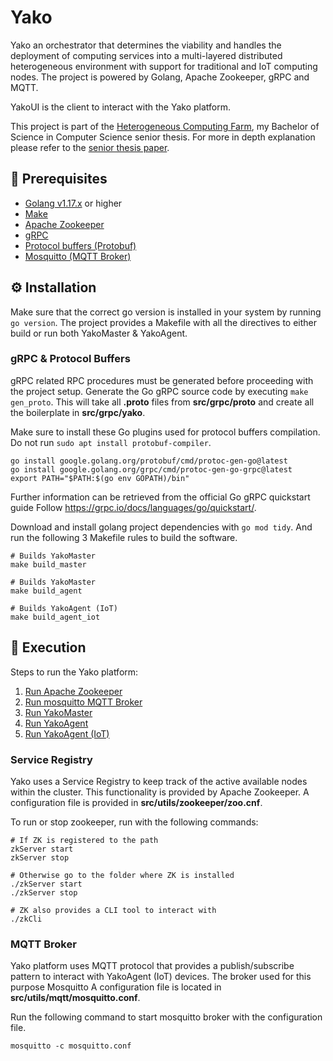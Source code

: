 # Yako
Yako an orchestrator that determines the viability and handles the deployment of computing services into a multi-layered distributed heterogeneous environment with support for traditional and IoT computing nodes.
The project is powered by Golang, Apache Zookeeper, gRPC and MQTT.

YakoUI is the client to interact with the Yako platform.

This project is part of the [Heterogeneous Computing Farm](https://github.com/JiahuiChen99/Heterogeneous-Computing-Farm), my Bachelor of Science in Computer Science senior thesis.
For more in depth explanation please refer to the [senior thesis paper](https://github.com/JiahuiChen99/Heterogeneous-Computing-Farm/blob/main/Heterogeneous%20Computing%20Farm.pdf).

## 🧰 Prerequisites

- [Golang v1.17.x](https://go.dev/) or higher
- [Make](https://www.gnu.org/software/make/manual/make.html)
- [Apache Zookeeper](https://zookeeper.apache.org/)
- [gRPC](https://grpc.io/)
- [Protocol buffers (Protobuf)](https://developers.google.com/protocol-buffers)
- [Mosquitto (MQTT Broker)](https://mosquitto.org/)

## ⚙ Installation
Make sure that the correct go version is installed in your system by running `go version`.
The project provides a Makefile with all the directives to either build or run both YakoMaster & YakoAgent.

### gRPC & Protocol Buffers
gRPC related RPC procedures must be generated before proceeding with the project setup.
Generate the Go gRPC source code by executing `make gen_proto`. 
This will take all **.proto** files from **src/grpc/proto** and create all the boilerplate in **src/grpc/yako**.

Make sure to install these Go plugins used for protocol buffers compilation. Do not run `sudo apt install protobuf-compiler`.

```shell
go install google.golang.org/protobuf/cmd/protoc-gen-go@latest
go install google.golang.org/grpc/cmd/protoc-gen-go-grpc@latest
export PATH="$PATH:$(go env GOPATH)/bin"
```

Further information can be retrieved from the official Go gRPC quickstart guide
Follow https://grpc.io/docs/languages/go/quickstart/.


Download and install golang project dependencies with `go mod tidy`. And run the following 3 Makefile rules to build the software.

```shell
# Builds YakoMaster
make build_master

# Builds YakoMaster
make build_agent

# Builds YakoAgent (IoT)
make build_agent_iot
````

## 🚀️ Execution

Steps to run the Yako platform:

1. [Run Apache Zookeeper](https://github.com/JiahuiChen99/Yako#)
2. [Run mosquitto MQTT Broker](https://github.com/JiahuiChen99/Yako#)
3. [Run YakoMaster](https://github.com/JiahuiChen99/Yako#)
4. [Run YakoAgent](https://github.com/JiahuiChen99/Yako#)
5. [Run YakoAgent (IoT)](https://github.com/JiahuiChen99/Yako#)

### Service Registry
Yako uses a Service Registry to keep track of the active available nodes within the cluster. This functionality is provided by Apache Zookeeper.
A configuration file is provided in **src/utils/zookeeper/zoo.cnf**.


To run or stop zookeeper, run with the following commands:

```shell
# If ZK is registered to the path
zkServer start
zkServer stop

# Otherwise go to the folder where ZK is installed
./zkServer start
./zkServer stop

# ZK also provides a CLI tool to interact with
./zkCli
```

### MQTT Broker
Yako platform uses MQTT protocol that provides a publish/subscribe pattern to interact with YakoAgent (IoT) devices. The broker used for this purpose Mosquitto
A configuration file is located in **src/utils/mqtt/mosquitto.conf**.

Run the following command to start mosquitto broker with the configuration file.

```shell
mosquitto -c mosquitto.conf
```
